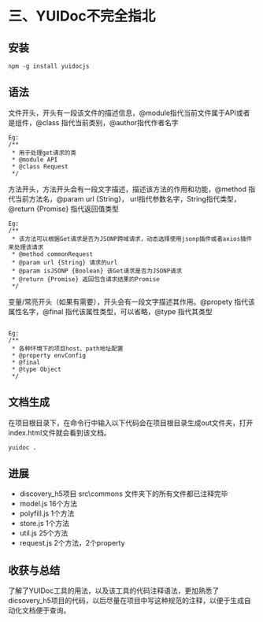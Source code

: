 # 三、YUIDoc不完全指北



## 安装
```
npm -g install yuidocjs
```
## 语法

文件开头，开头有一段该文件的描述信息，@module指代当前文件属于API或者是组件，@class 指代当前类别，@author指代作者名字
```
Eg: 
/**
 * 用于处理get请求的类
 * @module API
 * @class Request
 */
```
方法开头，方法开头会有一段文字描述，描述该方法的作用和功能，@method 指代当前方法名，@param url {String}， url指代参数名字，String指代类型，@return {Promise} 指代返回值类型 

```
Eg:
/**
 * 该方法可以根据Get请求是否为JSONP跨域请求，动态选择使用jsonp插件或者axios插件来处理该请求
 * @method commonRequest
 * @param url {String} 请求的url 
 * @param isJSONP {Boolean} 该Get请求是否为JSONP请求
 * @return {Promise} 返回包含请求结果的Promise
 */
```
变量/常亮开头（如果有需要），开头会有一段文字描述其作用。@propety 指代该属性名字，@final 指代该属性类型，可以省略，@type 指代其类型

```

Eg:
/**
 * 各种环境下的项目host、path地址配置
 * @property envConfig
 * @final
 * @type Object
 */
```
## 文档生成
在项目根目录下，在命令行中输入以下代码会在项目根目录生成out文件夹，打开index.html文件就会看到该文档。

```
yuidoc .
```

## 进展
* discovery_h5项目 src\commons 文件夹下的所有文件都已注释完毕
* model.js  16个方法
* polyfill.js 1个方法
* store.js 1个方法
* util.js 25个方法
* request.js 2个方法，2个property

## 收获与总结
了解了YUIDoc工具的用法，以及该工具的代码注释语法，更加熟悉了dicsovery_h5项目的代码，以后尽量在项目中写这种规范的注释，以便于生成自动化文档便于查询。